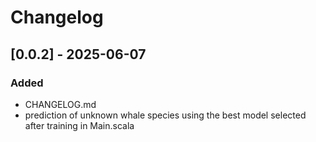 # Changelog

## [0.0.2] - 2025-06-07

### Added

- CHANGELOG.md
- prediction of unknown whale species using the best model selected after training in Main.scala
